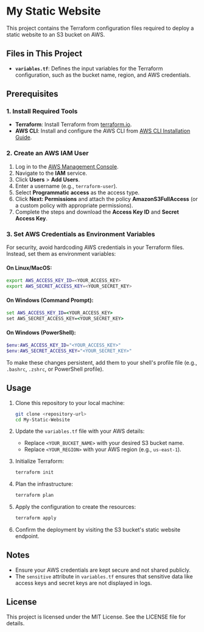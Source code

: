 # My Static Website

This project contains the Terraform configuration files required to deploy a static website to an S3 bucket on AWS.

## Files in This Project

- **`variables.tf`**: Defines the input variables for the Terraform configuration, such as the bucket name, region, and AWS credentials.

## Prerequisites

### 1. Install Required Tools
- **Terraform**: Install Terraform from [terraform.io](https://www.terraform.io/).
- **AWS CLI**: Install and configure the AWS CLI from [AWS CLI Installation Guide](https://docs.aws.amazon.com/cli/latest/userguide/install-cliv2.html).

### 2. Create an AWS IAM User
1. Log in to the [AWS Management Console](https://aws.amazon.com/console/).
2. Navigate to the **IAM** service.
3. Click **Users** > **Add Users**.
4. Enter a username (e.g., `terraform-user`).
5. Select **Programmatic access** as the access type.
6. Click **Next: Permissions** and attach the policy **AmazonS3FullAccess** (or a custom policy with appropriate permissions).
7. Complete the steps and download the **Access Key ID** and **Secret Access Key**.

### 3. Set AWS Credentials as Environment Variables
For security, avoid hardcoding AWS credentials in your Terraform files. Instead, set them as environment variables:

#### On Linux/MacOS:
```bash
export AWS_ACCESS_KEY_ID=<YOUR_ACCESS_KEY>
export AWS_SECRET_ACCESS_KEY=<YOUR_SECRET_KEY>
```

#### On Windows (Command Prompt):
```cmd
set AWS_ACCESS_KEY_ID=<YOUR_ACCESS_KEY>
set AWS_SECRET_ACCESS_KEY=<YOUR_SECRET_KEY>
```

#### On Windows (PowerShell):
```powershell
$env:AWS_ACCESS_KEY_ID="<YOUR_ACCESS_KEY>"
$env:AWS_SECRET_ACCESS_KEY="<YOUR_SECRET_KEY>"
```

To make these changes persistent, add them to your shell's profile file (e.g., `.bashrc`, `.zshrc`, or PowerShell profile).

## Usage

1. Clone this repository to your local machine:
   ```bash
   git clone <repository-url>
   cd My-Static-Website
   ```

2. Update the `variables.tf` file with your AWS details:
   - Replace `<YOUR_BUCKET_NAME>` with your desired S3 bucket name.
   - Replace `<YOUR_REGION>` with your AWS region (e.g., `us-east-1`).

3. Initialize Terraform:
   ```bash
   terraform init
   ```

4. Plan the infrastructure:
   ```bash
   terraform plan
   ```

5. Apply the configuration to create the resources:
   ```bash
   terraform apply
   ```

6. Confirm the deployment by visiting the S3 bucket's static website endpoint.

## Notes

- Ensure your AWS credentials are kept secure and not shared publicly.
- The `sensitive` attribute in `variables.tf` ensures that sensitive data like access keys and secret keys are not displayed in logs.

## License

This project is licensed under the MIT License. See the LICENSE file for details.
